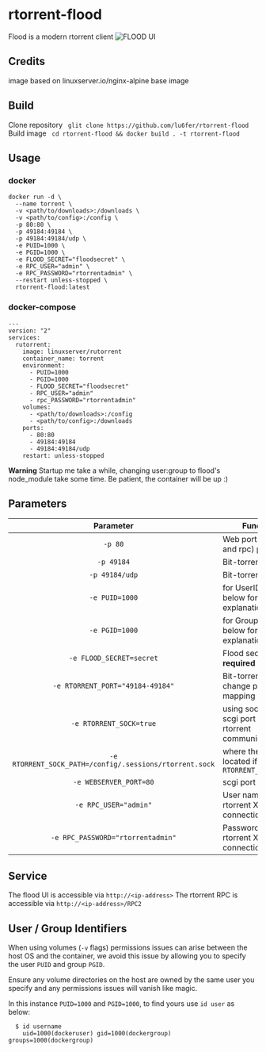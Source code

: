 # rtorrent-flood

Flood is a modern rtorrent client 
![FLOOD UI](https://github.com/Flood-UI/flood/raw/master/flood.png)

## Credits
image based on linuxserver.io/nginx-alpine base image

## Build
Clone repository 
``` glit clone https://github.com/lu6fer/rtorrent-flood```
Build image
``` cd rtorrent-flood && docker build . -t rtorrent-flood```

## Usage


### docker

```
docker run -d \
  --name torrent \
  -v <path/to/downloads>:/downloads \
  -v <path/to/config>:/config \
  -p 80:80 \
  -p 49184:49184 \
  -p 49184:49184/udp \
  -e PUID=1000 \
  -e PGID=1000 \
  -e FLOOD_SECRET="floodsecret" \
  -e RPC_USER="admin" \
  -e RPC_PASSWORD="rtorrentadmin" \
  --restart unless-stopped \
  rtorrent-flood:latest
  ```
### docker-compose
```
---
version: "2"
services:
  rutorrent:
    image: linuxserver/rutorrent
    container_name: torrent
    environment:
      - PUID=1000
      - PGID=1000
      - FLOOD_SECRET="floodsecret"
      - RPC_USER="admin"
      - rpc_PASSWORD="rtorrentadmin"
    volumes:
      - <path/to/downloads>:/config
      - <path/to/config>:/downloads
    ports:
      - 80:80
      - 49184:49184
      - 49184:49184/udp
    restart: unless-stopped
```
**Warning**
Startup me take a while, changing user:group to flood's node_module take some time. Be patient, the container will be up :)

## Parameters

| Parameter | Function |
|:--:|--|
| `-p 80` | Web port (flood and rpc) port |
| `-p 49184` | Bit-torrent port |
| `-p 49184/udp` | Bit-torrent port |
| `-e PUID=1000` | for UserID - see below for explanation |
| `-e PGID=1000` | for GroupID - see below for explanation |
| `-e FLOOD_SECRET=secret` | Flood secret token **required** |
| `-e RTORRENT_PORT="49184-49184"` | Bit-torrent port change port mapping |
| `-e RTORRENT_SOCK=true` | using socket file or scgi port for rtorrent communication |
| `-e RTORRENT_SOCK_PATH=/config/.sessions/rtorrent.sock` | where the socket is located if `RTORRENT_SOCK=true` |
| `-e WEBSERVER_PORT=80` | scgi port to use |
| `-e RPC_USER="admin"` | User name for rtorrent XML-RPC connection  |
| `-e RPC_PASSWORD="rtorrentadmin"` | Password for rtorrent XML-RPC connection |

## Service
The flood UI is accessible via ```http://<ip-address>```
The rtorrent RPC is accessible via ```http://<ip-address>/RPC2```

## User / Group Identifiers

When using volumes (`-v` flags) permissions issues can arise between the host OS and the container, we avoid this issue by allowing you to specify the user `PUID` and group `PGID`.

Ensure any volume directories on the host are owned by the same user you specify and any permissions issues will vanish like magic.

In this instance `PUID=1000` and `PGID=1000`, to find yours use `id user` as below:

```
  $ id username
    uid=1000(dockeruser) gid=1000(dockergroup) groups=1000(dockergroup)
```

